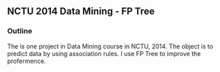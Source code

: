 ## NCTU 2014 Data Mining - FP Tree

### Outline

The is one project in Data Mining course in NCTU, 2014. The object is to 
predict data by using association rules. I use FP Tree to improve the
profermence.


